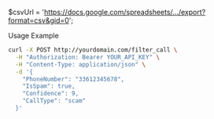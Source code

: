$csvUrl = 'https://docs.google.com/spreadsheets/.../export?format=csv&gid=0';

Usage Example

```bash
curl -X POST http://yourdomain.com/filter_call \
  -H "Authorization: Bearer YOUR_API_KEY" \
  -H "Content-Type: application/json" \
  -d '{
    "PhoneNumber": "33612345678",
    "IsSpam": true,
    "Confidence": 9,
    "CallType": "scam"
  }'